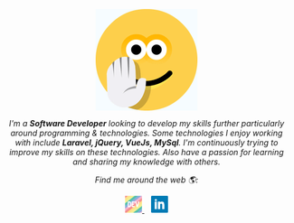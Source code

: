 <p align="center">
  <img src="https://github.com/patelparixit07/patelparixit07/blob/master/hi.gif?raw=true" align="center">
</p>


<p align="center"><i>I'm a <b>Software Developer</b> looking to develop my skills further particularly around programming & technologies. Some technologies I enjoy working with include <b>Laravel, jQuery, VueJs, MySql</b>. I'm continuously trying to improve my skills on these technologies. Also have a passion for learning and sharing my knowledge with others.</i>

<p align="center"><i>Find me around the web 🌎:</i></p>
<p align='center'>
  <a href="https://dev.to/patelparixit07" target="_blank">
    <img src="https://github.com/patelparixit07/patelparixit07/blob/master/dev.png?raw=true" alt="Parixit Patel's DEV Profile" height="30" width="30">
  </a>&nbsp;&nbsp;
  <a href="https://www.linkedin.com/in/parixit-patel-10b87671/" target="_blank">
    <img src="https://github.com/patelparixit07/patelparixit07/blob/master/linkedin.png?raw=true" alt="Parixit Patel's LinkedIn Profile" height="30" width="30">
  </a>
</p>
